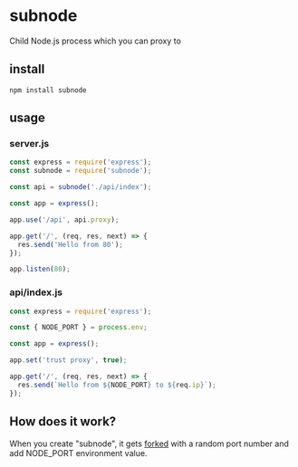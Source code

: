 # subnode
Child Node.js process which you can proxy to

## install
```
npm install subnode
```

## usage
### server.js
```js
const express = require('express');
const subnode = require('subnode');

const api = subnode('./api/index');

const app = express();

app.use('/api', api.proxy);

app.get('/', (req, res, next) => {
  res.send('Hello from 80');
});

app.listen(80);
```

### api/index.js
```js
const express = require('express');

const { NODE_PORT } = process.env;

const app = express();

app.set('trust proxy', true);

app.get('/', (req, res, next) => {
  res.send(`Hello from ${NODE_PORT} to ${req.ip}`);
});
```

## How does it work?
When you create "subnode", it gets [forked](https://nodejs.org/api/child_process.html#child_process_child_process_fork_modulepath_args_options) with a random port number and add NODE_PORT environment value.
